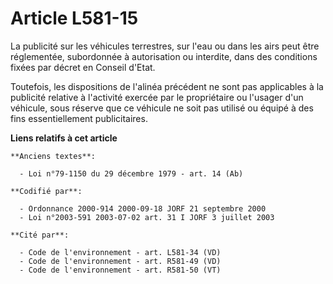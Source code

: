 # Article L581-15

La publicité sur les véhicules terrestres, sur l'eau ou dans les airs peut être réglementée, subordonnée à autorisation ou
interdite, dans des conditions fixées par décret en Conseil d'Etat.

Toutefois, les dispositions de l'alinéa précédent ne sont pas applicables à la publicité relative à l'activité exercée par le
propriétaire ou l'usager d'un véhicule, sous réserve que ce véhicule ne soit pas utilisé ou équipé à des fins essentiellement
publicitaires.

**Liens relatifs à cet article**

	**Anciens textes**:

	  - Loi n°79-1150 du 29 décembre 1979 - art. 14 (Ab)

	**Codifié par**:

	  - Ordonnance 2000-914 2000-09-18 JORF 21 septembre 2000
	  - Loi n°2003-591 2003-07-02 art. 31 I JORF 3 juillet 2003

	**Cité par**:

	  - Code de l'environnement - art. L581-34 (VD)
	  - Code de l'environnement - art. R581-49 (VD)
	  - Code de l'environnement - art. R581-50 (VT)
